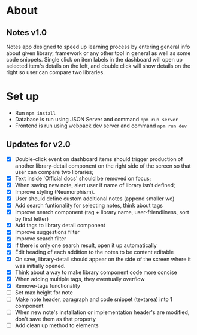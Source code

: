 # About

## Notes v1.0

Notes app designed to speed up learning process by entering general info about given library, framework or any other tool in general as well as some code snippets.
Single click on item labels in the dashboard will open up selected item's details on the left, and double click will show details on the right so user can compare two libraries.

# Set up

- Run `npm install`
- Database is run using JSON Server and command `npm run server`
- Frontend is run using webpack dev server and command `npm run dev`

## Updates for v2.0

- [x] Double-click event on dashboard items should trigger production of another library-detail component on the right side of the screen so that user can compare two libraries;
- [x] Text inside 'Official docs' should be removed on focus;
- [x] When saving new note, alert user if name of library isn't defined;
- [x] Improve styling (Neumorphism).
- [x] User should define custom additional notes (append smaller wc)
- [x] Add search funtionality for selecting notes, think about tags
- [x] Improve search component (tag + library name, user-friendliness, sort by first letter)
- [x] Add tags to library detail component
- [x] Improve suggestions filter
- [x] Improve search filter
- [x] If there is only one search result, open it up automatically
- [x] Edit heading of each addition to the notes to be content editable
- [x] On save, library-detail should appear on the side of the screen where it was initially opened.
- [x] Think about a way to make library component code more concise
- [x] When adding multiple tags, they eventually overflow
- [x] Remove-tags functionality
- [ ] Set max height for note
- [ ] Make note header, paragraph and code snippet (textarea) into 1 component
- [ ] When new note's installation or implementation header's are modified, don't save them as that property
- [ ] Add clean up method to elements 
